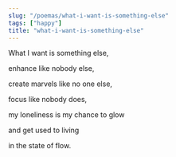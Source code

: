 ```yaml
---
slug: "/poemas/what-i-want-is-something-else"
tags: ["happy"]
title: "what-i-want-is-something-else"
---
```

What I want is something else,

enhance like nobody else,

create marvels like no one else,

focus like nobody does,

my loneliness is my chance to glow

and get used to living

in the state of flow.